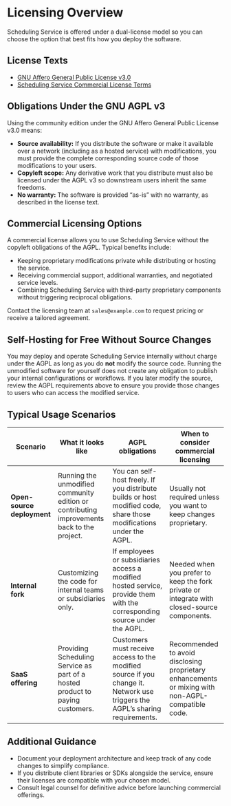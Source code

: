 # Licensing Overview

Scheduling Service is offered under a dual-license model so you can choose the option that best fits how you deploy the software.

## License Texts

- [GNU Affero General Public License v3.0](../LICENSE)
- [Scheduling Service Commercial License Terms](commercial-license.md)

## Obligations Under the GNU AGPL v3

Using the community edition under the GNU Affero General Public License v3.0 means:

- **Source availability:** If you distribute the software or make it available over a network (including as a hosted service) with modifications, you must provide the complete corresponding source code of those modifications to your users.
- **Copyleft scope:** Any derivative work that you distribute must also be licensed under the AGPL v3 so downstream users inherit the same freedoms.
- **No warranty:** The software is provided “as-is” with no warranty, as described in the license text.

## Commercial Licensing Options

A commercial license allows you to use Scheduling Service without the copyleft obligations of the AGPL. Typical benefits include:

- Keeping proprietary modifications private while distributing or hosting the service.
- Receiving commercial support, additional warranties, and negotiated service levels.
- Combining Scheduling Service with third-party proprietary components without triggering reciprocal obligations.

Contact the licensing team at `sales@example.com` to request pricing or receive a tailored agreement.

## Self-Hosting for Free Without Source Changes

You may deploy and operate Scheduling Service internally without charge under the AGPL as long as you do **not** modify the source code. Running the unmodified software for yourself does not create any obligation to publish your internal configurations or workflows. If you later modify the source, review the AGPL requirements above to ensure you provide those changes to users who can access the modified service.

## Typical Usage Scenarios

| Scenario | What it looks like | AGPL obligations | When to consider commercial licensing |
| --- | --- | --- | --- |
| **Open-source deployment** | Running the unmodified community edition or contributing improvements back to the project. | You can self-host freely. If you distribute builds or host modified code, share those modifications under the AGPL. | Usually not required unless you want to keep changes proprietary. |
| **Internal fork** | Customizing the code for internal teams or subsidiaries only. | If employees or subsidiaries access a modified hosted service, provide them with the corresponding source under the AGPL. | Needed when you prefer to keep the fork private or integrate with closed-source components. |
| **SaaS offering** | Providing Scheduling Service as part of a hosted product to paying customers. | Customers must receive access to the modified source if you change it. Network use triggers the AGPL’s sharing requirements. | Recommended to avoid disclosing proprietary enhancements or mixing with non-AGPL-compatible code. |

## Additional Guidance

- Document your deployment architecture and keep track of any code changes to simplify compliance.
- If you distribute client libraries or SDKs alongside the service, ensure their licenses are compatible with your chosen model.
- Consult legal counsel for definitive advice before launching commercial offerings.
